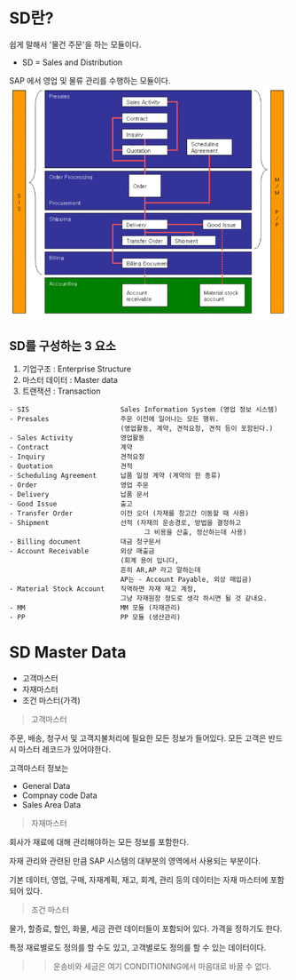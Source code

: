 # SD란?
쉽게 말해서 '물건 주문'을 하는 모듈이다.
- SD = Sales and Distribution

SAP 에서 영업 및 물류 관리를 수행하는 모듈이다.
![Alt text](/image/sd_process.gif)

## SD를 구성하는 3 요소
1. 기업구조 : Enterprise Structure
2. 마스터 데이터 : Master data
3. 트랜잭션 : Transaction

```
- SIS                       Sales Information System (영업 정보 시스템)
- Presales                  주문 이전에 일어나는 모든 행위.
                            (영업활동, 계약, 견적요청, 견적 등이 포함된다.)
- Sales Activity            영업활동
- Contract                  계약
- Inquiry                   견적요청
- Quotation                 견적
- Scheduling Agreement      납품 일정 계약 (계약의 한 종류)
- Order                     영업 주문
- Delivery                  납품 문서
- Good Issue                출고
- Transfer Order            이전 오더 (자재를 창고간 이동할 때 사용)
- Shipment                  선적 (자재의 운송경로, 방법을 결정하고 
                                  그 비용을 산출, 정산하는데 사용)
- Billing document          대금 청구문서
- Account Receivable        외상 매출금 
                            (회계 용어 입니다, 
                            흔히 AR,AP 라고 말하는데 
                            AP는 - Account Payable, 외상 매입금)
- Material Stock Account    직역하면 자재 재고 계정, 
                            그냥 자재원장 정도로 생각 하시면 될 것 같내요.
- MM                        MM 모듈 (자재관리)
- PP                        PP 모듈 (생산관리)
```

# SD Master Data
- 고객마스터
- 자재마스터
- 조건 마스터(가격)

> 고객마스터

주문, 배송, 청구서 및 고객지불처리에 필요한 모든 정보가 들어있다.
모든 고객은 반드시 마스터 레코드가 있어야한다.

고객마스터 정보는
 - General Data
 - Compnay code Data
 - Sales Area Data

> 자재마스터

회사가 재료에 대해 관리해야하는 모든 정보를 포함한다.

자재 관리와 관련된 만큼 SAP 시스템의 대부분의 영역에서 사용되는 부분이다.

기본 데이터, 영업, 구매, 자재계획, 재고, 회계, 관리 등의 데이터는 자재 마스터에 포함되어 있다.

> 조건 마스터

물가, 할증료, 할인, 화물, 세금 관련 데이터들이 포함되어 있다.
가격을 정하기도 한다.

특정 재료별로도 정의를 할 수도 있고, 고객별로도 정의를 할 수 있는 데이터이다.

>> 운송비와 세금은 여기 CONDITIONING에서 마음대로 바꿀 수 없다.



